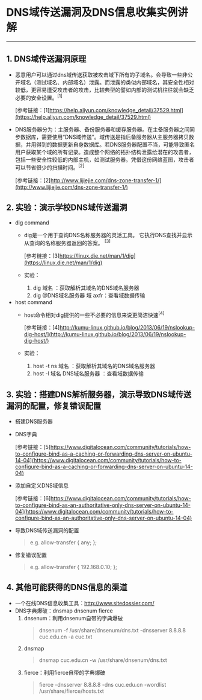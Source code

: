 # DNS域传送漏洞及DNS信息收集实例讲解
***
## 1. DNS域传送漏洞原理
* 恶意用户可以通过dns域传送获取被攻击域下所有的子域名。会导致一些非公开域名（测试域名、内部域名）泄露。而泄露的类似内部域名，其安全性相对较低，更容易遭受攻击者的攻击，比较典型的譬如内部的测试机往往就会缺乏必要的安全设置。<sup>[1]</sup>
	
	[参考链接：[1]https://help.aliyun.com/knowledge_detail/37529.html](https://help.aliyun.com/knowledge_detail/37529.html) 
* DNS服务器分为：主服务器、备份服务器和缓存服务器。在主备服务器之间同步数据库，需要使用“DNS域传送”。域传送是指后备服务器从主服务器拷贝数据，并用得到的数据更新自身数据库。若DNS服务器配置不当，可能导致匿名用户获取某个域的所有记录。造成整个网络的拓扑结构泄露给潜在的攻击者，包括一些安全性较低的内部主机，如测试服务器。凭借这份网络蓝图，攻击者可以节省很少的扫描时间。<sup>[2]</sup>
	
	[参考链接：[2]http://www.lijiejie.com/dns-zone-transfer-1/](http://www.lijiejie.com/dns-zone-transfer-1/) 

## 2. 实验：演示学校DNS域传送漏洞
* dig command
	* dig是一个用于查询DNS名称服务器的灵活工具。 它执行DNS查找并显示从查询的名称服务器返回的答案。 <sup>[3]</sup>
	
		[参考链接：[3]https://linux.die.net/man/1/dig](https://linux.die.net/man/1/dig) 
	* 实验：
		1. dig 域名 ：获取解析其域名的DNS域名服务器
		2. dig @DNS域名服务器 域 axfr：查看域数据传输
* host command
	*  host命令相对dig提供的一些不必要的信息来说更简洁快速<sup>[4]</sup>
	
		[参考链接：[4]http://kumu-linux.github.io/blog/2013/06/19/nslookup-dig-host/](http://kumu-linux.github.io/blog/2013/06/19/nslookup-dig-host/) 
	*  实验：
		1. host -t ns 域名 ：获取解析其域名的DNS域名服务器
		2. host -l 域名 DNS域名服务器 ：查看域数据传输

## 3. 实验：搭建DNS解析服务器，演示导致DNS域传送漏洞的配置，修复错误配置
* 搭建DNS服务器
* DNS字典
	
	 [参考链接：[5]https://www.digitalocean.com/community/tutorials/how-to-configure-bind-as-a-caching-or-forwarding-dns-server-on-ubuntu-14-04](https://www.digitalocean.com/community/tutorials/how-to-configure-bind-as-a-caching-or-forwarding-dns-server-on-ubuntu-14-04) 
* 添加自定义DNS域信息
	
	 [参考链接：[6]https://www.digitalocean.com/community/tutorials/how-to-configure-bind-as-an-authoritative-only-dns-server-on-ubuntu-14-04](https://www.digitalocean.com/community/tutorials/how-to-configure-bind-as-an-authoritative-only-dns-server-on-ubuntu-14-04) 
* 导致DNS域传送漏洞的配置
	>  e.g. allow-transfer { any; };
* 修复错误配置
	> e.g. allow-transfer { 192.168.0.10; };

## 4. 其他可能获得的DNS信息的渠道
* 一个在线DNS信息收集工具：http://www.sitedossier.com/
* DNS字典爆破：dnsmap dnsenum fierce
	1. dnsenum：利用dnsenum自带的字典爆破
		> dnsenum -f /usr/share/dnsenum/dns.txt -dnsserver 8.8.8.8 cuc.edu.cn -a cuc.txt
	2. dnsmap
		> dnsmap cuc.edu.cn -w /usr/share/dnsenum/dns.txt
	3. fierce：利用fierce自带的字典爆破
		> fierce -dnsserver 8.8.8.8 -dns cuc.edu.cn -wordlist /usr/share/fierce/hosts.txt